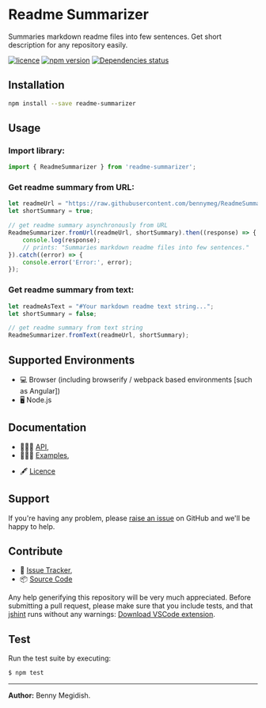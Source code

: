 # Readme Summarizer
Summaries markdown readme files into few sentences. Get short description for any repository easily.

[![licence](https://img.shields.io/github/license/bennymeg/ReadmeSummarizer.svg)](https://github.com/bennymeg/ReadmeSummarizer/blob/master/LICENSE)
[![npm version](https://img.shields.io/npm/v/readme-summarizer.svg)](https://www.npmjs.com/package/readme-summarizer)
[![Dependencies status](https://david-dm.org/bennymeg/ReadmeSummarizer/status.svg)](https://david-dm.org/bennymeg/ReadmeSummarizer)


## Installation
```bash
npm install --save readme-summarizer
```
## Usage

### Import library:
```javascript
import { ReadmeSummarizer } from 'readme-summarizer';
```

### Get readme summary from URL:
```javascript
let readmeUrl = "https://raw.githubusercontent.com/bennymeg/ReadmeSummarizer/master/README.md";
let shortSummary = true;

// get readme summary asynchronously from URL
ReadmeSummarizer.fromUrl(readmeUrl, shortSummary).then((response) => {
    console.log(response);
    // prints: "Summaries markdown readme files into few sentences."
}).catch((error) => {
    console.error('Error:', error);
});
```

### Get readme summary from text:

```javascript
let readmeAsText = "#Your markdown readme text string...";
let shortSummary = false;

// get readme summary from text string
ReadmeSummarizer.fromText(readmeUrl, shortSummary);
```
## Supported Environments ##
- 💻 Browser (including browserify / webpack based environments [such as Angular])
- 🖥  Node.js

## Documentation ##  
- 👨🏼‍💻 [API](https://github.com/bennymeg/ReadmeSummarizer/blob/master/docs/API.md),  
- 👩🏼‍🏫 [Examples](https://github.com/bennymeg/ReadmeSummarizer/blob/master/docs/examples),  
<!-- - 📜 [Change log](https://github.com/bennymeg/ReadmeSummarizer/blob/master/docs/CHANGELOG.md),   -->
- 🖋  [Licence](https://github.com/bennymeg/ReadmeSummarizer/blob/master/LICENSE)

## Support ##
If you're having any problem, please [raise an issue](https://github.com/bennymeg/ReadmeSummarizer/issues/new) on GitHub and we'll be happy to help.


## Contribute ##
- 👾 [Issue Tracker](https://github.com/bennymeg/ReadmeSummarizer/issues),
- 📦 [Source Code](https://github.com/bennymeg/ReadmeSummarizer/)

Any help generifying this repository will be very much appreciated. 
Before submitting a pull request, please make sure that you include tests, and that [jshint](http://jshint.com) runs without any warnings: [Download VSCode extension](https://marketplace.visualstudio.com/items?itemName=dbaeumer.jshint).

## Test ## 
Run the test suite by executing:

```sh
$ npm test
```

___

**Author:** Benny Megidish.
